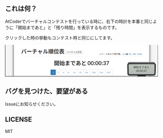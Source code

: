 ## これは何？
AtCoderでバーチャルコンテストを行っている時に、右下の時計を本番と同じように「開始まであと」と「残り時間」を表示するものです。

クリックした時の挙動もコンテスト時と同じにしてます。

![サンプル画像](/img/pic1.png)

## バグを見つけた、要望がある
Issueにお知らせください。

## LICENSE
MIT